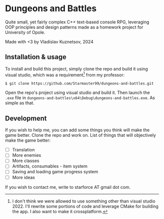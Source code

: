 # Dungeons and Battles
Quite small, yet fairly complex C++ text-based console RPG, leveraging OOP principles and design patterns made as a homework project for University of Opole.

Made with <3 by Vladislav Kuznetsov, 2024


## Installation & usage
To install and build this project, simply clone the repo and build it using visual studio, which was a requirement[^1] from my professor:
```
$ git clone https://github.com/Starmaster99/dungeons-and-battles.git
```

Open the repo's project using visual studio and build it. Then launch the `.exe` file in `dungeons-and-battles\x64\Debug\dungeons-and-battles.exe`. As simple as that.


## Development
If you wish to help me, you can add some things you think will make the game better. Clone the repo and work on.
List of things that will objectively make the game better:
- [ ] Translation
- [ ] More enemies
- [ ] More classes
- [ ] Artifacts, consumables - item system
- [ ] Saving and loading game progress system
- [ ] More ideas

If you wish to contact me, write to starforce AT gmail dot com.


[^1]: I don't think we were allowed to use something other than visual studio 2022. I'll rewrite some portions of code and leverage CMake for building the app. I also want to make it crossplatform.